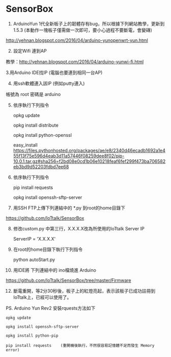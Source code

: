 # SensorBox

1. ArduinoYun 1代全新板子上的韌體存有bug，所以根據下列網站教學，更新到1.5.3 (本動作一塊板子僅需做一次即可，要小心過程不要斷電，會變磚)

http://yehnan.blogspot.com/2016/04/arduino-yunopenwrt-yun.html


2. 設定Wifi  連到AP

教學：http://yehnan.blogspot.com/2016/04/arduino-yunwi-fi.html 


3.用Arduino IDE找IP  (電腦也要連到相同一台AP)
 

4. 用ssh軟體連入該IP (例如putty連入)  

帳號為 root   密碼是  arduino


5. 依序執行下列指令

    opkg update

    opkg install distribute

    opkg install python-openssl

    easy_install https://files.pythonhosted.org/packages/ae/e8/2340d46ecadb1692a1e455f13f75e596d4eab3d11a57446f08259dee8f02/pip-10.0.1.tar.gz#sha256=f2bd08e0cd1b06e10218feaf6fef299f473ba706582eb3bd9d52203fdbd7ee68


6. 依序執行下列指令

    pip install requests

    opkg install openssh-sftp-server


7. 用SSH FTP上傳下列連結中的  *.py 到root的home目錄下

https://github.com/IoTtalk/SensorBox


8. 修改custom.py 中第三行，X.X.X.X改為所使用的IoTtalk Server IP

    ServerIP = 'X.X.X.X'

9. 在root的home目錄下執行下列指令


    python autoStart.py


11. 用IDE將 下列連結中的 ino檔燒進 Arduino

https://github.com/IoTtalk/SensorBox/tree/master/Firmware


12. 斷電重開，等2分30秒後，板子上的紅燈亮起，表示該板子已成功註冊到IoTtalk上，已經可以使用了。



PS. Arduino Yun Rev2 安裝rquests方法如下

    opkg update
    
    opkg install openssh-sftp-server
    
    opkg install python-pip
    
    pip install requests    (重開機後執行，不然很容易記憶體不足而發生 Memory error)

